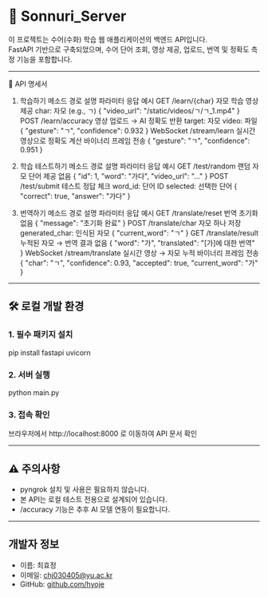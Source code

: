 # 📘 Sonnuri_Server

이 프로젝트는 수어(수화) 학습 웹 애플리케이션의 백엔드 API입니다.  
FastAPI 기반으로 구축되었으며, 수어 단어 조회, 영상 제공, 업로드, 번역 및 정확도 측정 기능을 포함합니다.

---

📘 API 명세서
1. 학습하기
메소드	경로	설명	파라미터	응답 예시
GET	/learn/{char}	자모 학습 영상 제공	char: 자모 (e.g., ㄱ)	{ "video_url": "/static/videos/ㄱ/ㄱ_1.mp4" }
POST	/learn/accuracy	영상 업로드 → AI 정확도 반환	target: 자모
video: 파일	{ "gesture": "ㄱ", "confidence": 0.932 }
WebSocket	/stream/learn	실시간 영상으로 정확도 계산	바이너리 프레임 전송	{ "gesture": "ㄱ", "confidence": 0.951 }

2. 학습 테스트하기
메소드	경로	설명	파라미터	응답 예시
GET	/test/random	랜덤 자모 단어 제공	없음	{ "id": 1, "word": "가다", "video_url": "..." }
POST	/test/submit	테스트 정답 체크	word_id: 단어 ID
selected: 선택한 단어	{ "correct": true, "answer": "가다" }

3. 번역하기
메소드	경로	설명	파라미터	응답 예시
GET	/translate/reset	번역 초기화	없음	{ "message": "초기화 완료" }
POST	/translate/char	자모 하나 저장	generated_char: 인식된 자모	{ "current_word": "ㄱ" }
GET	/translate/result	누적된 자모 → 번역 결과	없음	{ "word": "가", "translated": "[가]에 대한 번역" }
WebSocket	/stream/translate	실시간 영상 → 자모 누적	바이너리 프레임 전송	{ "char": "ㄱ", "confidence": 0.93, "accepted": true, "current_word": "가" }


---

## 🛠️ 로컬 개발 환경

### 1. 필수 패키지 설치

pip install fastapi uvicorn

### 2. 서버 실행

python main.py

### 3. 접속 확인

브라우저에서 http://localhost:8000 로 이동하여 API 문서 확인

---

## ⚠️ 주의사항

- pyngrok 설치 및 사용은 필요하지 않습니다.
- 본 API는 로컬 테스트 전용으로 설계되어 있습니다.
- /accuracy 기능은 추후 AI 모델 연동이 필요합니다.

---

## 개발자 정보
- 이름: 최효정
- 이메일: chj030405@yu.ac.kr
- GitHub: [github.com/hyoje](https://github.com/choihyojeong)
